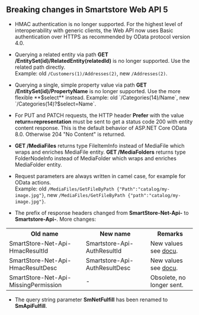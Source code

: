 ﻿## Breaking changes in Smartstore Web API 5

- HMAC authentication is no longer supported. For the highest level of interoperability with generic clients, the Web API now uses Basic authentication over HTTPS 
as recommended by OData protocol version 4.0.

- Querying a related entity via path **GET /EntitySet(id)/RelatedEntity(relatedId)** is no longer supported. Use the related path directly.  
 Example: old `/Customers(1)/Addresses(2)`, new `/Addresses(2)`.

- Querying a single, simple property value via path **GET /EntitySet(id)/PropertyName** is no longer supported. Use the more flexible **$select** instead.  
Example: old `/Categories(14)/Name`, new `/Categories(14)?$select=Name`.

- For PUT and PATCH requests, the HTTP header **Prefer** with the value **return=representation** must be sent to get a 
status code 200 with entity content response. This is the default behavior of ASP.NET Core OData 8.0. Otherwise 204 "No Content" is returned.

- **GET /MediaFiles** returns type FileItemInfo instead of MediaFile which wraps and enriches MediaFile entity. 
**GET /MediaFolders** returns type FolderNodeInfo instead of MediaFolder which wraps and enriches MediaFolder entity.

- Request parameters are always written in camel case, for example for OData actions.    
Example: old `/MediaFiles/GetFileByPath {"Path":"catalog/my-image.jpg"}`, new `/MediaFiles/GetFileByPath {"path":"catalog/my-image.jpg"}`.

- The prefix of response headers changed from **SmartStore-Net-Api-** to **Smartstore-Api-**. More changes:
<table>
    <tr>
        <th>Old name</th>
        <th>New name</th>
        <th>Remarks</th>
    </tr>
    <tr>
        <td>SmartStore-Net-Api-HmacResultId</td>
        <td>Smartstore-Api-AuthResultId</td>
        <td>New values see <a href="https://smartstore.atlassian.net/wiki/spaces/SMNET50/pages/1956121714/Web+API">docu</a>.</td>
    </tr>
    <tr>
        <td>SmartStore-Net-Api-HmacResultDesc</td>
        <td>Smartstore-Api-AuthResultDesc</td>
        <td>New values see <a href="https://smartstore.atlassian.net/wiki/spaces/SMNET50/pages/1956121714/Web+API">docu</a>.</td>
    </tr>
    <tr>
        <td>SmartStore-Net-Api-MissingPermission</td>
        <td>-</td>
        <td>Obsolete, no longer sent.</td>
    </tr>
</table>

- The query string parameter **SmNetFulfill** has been renamed to **SmApiFulfill**.

